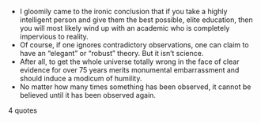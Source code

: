  - I gloomily came to the ironic conclusion that if you take a highly intelligent person and give them the best possible, elite education, then you will most likely wind up with an academic who is completely impervious to reality.
 - Of course, if one ignores contradictory observations, one can claim to have an “elegant” or “robust” theory. But it isn’t science.
 - After all, to get the whole universe totally wrong in the face of clear evidence for over 75 years merits monumental embarrassment and should induce a modicum of humility.
 - No matter how many times something has been observed, it cannot be believed until it has been observed again.

4 quotes